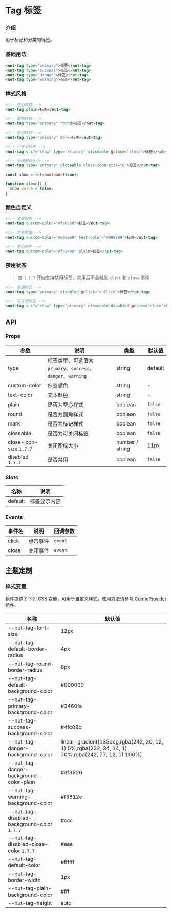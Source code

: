# Tag 标签

### 介绍

用于标记和分类的标签。

### 基础用法

```html
<nut-tag type="primary">标签</nut-tag>
<nut-tag type="success">标签</nut-tag>
<nut-tag type="danger">标签</nut-tag>
<nut-tag type="warning">标签</nut-tag>
```

### 样式风格

```html
<!-- 空心样式 -->
<nut-tag plain>标签</nut-tag>

<!-- 圆角样式 -->
<nut-tag type="primary" round>标签</nut-tag>

<!-- 标记样式 -->
<nut-tag type="primary" mark>标签</nut-tag>

<!-- 可关闭标签 -->
<nut-tag v-if="show" type="primary" closeable @close="close">标签</nut-tag>

<!-- 关闭图标大小 -->
<nut-tag type="primary" closeable close-icon-size="8">标签</nut-tag>
```

```typescript
const show = ref<boolean>(true);

function close() {
  show.value = false;
}
```

### 颜色自定义

```html
<!-- 背景颜色 -->
<nut-tag custom-color="#fa685d">标签</nut-tag>

<!-- 文字颜色 -->
<nut-tag custom-color="#e9e9e9" text-color="#999999">标签</nut-tag>

<!-- 空心颜色 -->
<nut-tag custom-color="#fa2400" plain>标签</nut-tag>
```

### 禁用状态

> 自 `1.7.7` 开始支持禁用标签，禁用后不会触发 `click` 和 `close` 事件

```html
<!-- 普通标签 -->
<nut-tag type="primary" disabled @click="onClick">标签</nut-tag>

<!-- 可关闭标签 -->
<nut-tag v-if="show" type="primary" closeable disabled @close="close">标签</nut-tag>
```

## API

### Props

| 参数                      | 说明                                               | 类型              | 默认值     |
|-------------------------|--------------------------------------------------|-----------------|---------|
| type                    | 标签类型，可选值为 `primary`、`success`、`danger`、`warning` | string          | default |
| custom-color            | 标签颜色                                             | string          | -       |
| text-color              | 文本颜色                                             | string          | -       |
| plain                   | 是否为空心样式                                          | boolean         | `false` |
| round                   | 是否为圆角样式                                          | boolean         | `false` |
| mark                    | 是否为标记样式                                          | boolean         | `false` |
| closeable               | 是否为可关闭标签                                         | boolean         | `false` |
| close-icon-size `1.7.7` | 关闭图标大小                                           | number / string | 11px    |
| disabled `1.7.7`        | 是否禁用                                             | boolean         | `false` |

### Slots

| 名称      | 说明     |
|---------|--------|
| default | 标签显示内容 |

### Events

| 事件名   | 说明   | 回调参数    |
|-------|------|---------|
| click | 点击事件 | `event` |
| close | 关闭事件 | `event` |

## 主题定制

### 样式变量

组件提供了下列 CSS 变量，可用于自定义样式，使用方法请参考 [ConfigProvider 组件](/components/basic/configprovider)。

| 名称                                          | 默认值                                                                                                |
|---------------------------------------------|----------------------------------------------------------------------------------------------------|
| --nut-tag-font-size                         | 12px                                                                                               |
| --nut-tag-default-border-radius             | 4px                                                                                                |
| --nut-tag-round-border-radius               | 8px                                                                                                |
| --nut-tag-default-background-color          | #000000                                                                                            |
| --nut-tag-primary-background-color          | #3460fa                                                                                            |
| --nut-tag-success-background-color          | #4fc08d                                                                                            |
| --nut-tag-danger-background-color           | linear-gradient(135deg,rgba(242, 20, 12, 1) 0%,rgba(232, 34, 14, 1) 70%,rgba(242, 77, 12, 1) 100%) |
| --nut-tag-danger-background-color-plain     | #df3526                                                                                            |
| --nut-tag-warning-background-color          | #f3812e                                                                                            |
| --nut-tag-disabled-background-color `1.7.7` | #ccc                                                                                               |
| --nut-tag-disabled-close-color `1.7.7`      | #aaa                                                                                               |
| --nut-tag-default-color                     | #ffffff                                                                                            |
| --nut-tag-border-width                      | 1px                                                                                                |
| --nut-tag-plain-background-color            | #fff                                                                                               |
| --nut-tag-height                            | auto                                                                                               |
